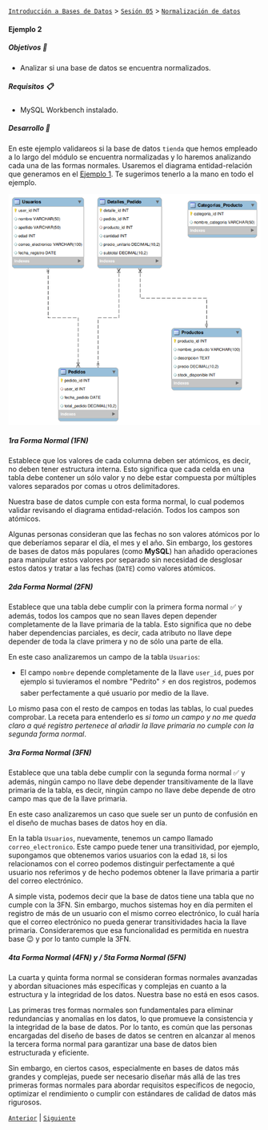 [`Introducción a Bases de Datos`](../../../README.md) > [`Sesión 05`](../../README.md) > [`Normalización de datos`](../README.md)

#### Ejemplo 2

##### Objetivos 🎯

- Analizar si una base de datos se encuentra normalizados.

##### Requisitos 📋

- MySQL Workbench instalado.

##### Desarrollo 🚀

En este ejemplo validareos si la base de datos `tienda` que hemos empleado a lo largo del módulo se encuentra normalizadas y lo haremos analizando cada una de las formas normales. Usaremos el diagrama entidad-relación que generamos en el [Ejemplo 1](../../tema01/ejemplo01/README.md). Te sugerimos tenerlo a la mano en todo el ejemplo.

![img](../../imagenes/img06.png)

##### 1ra Forma Normal (1FN)
Establece que los valores de cada columna deben ser atómicos, es decir, no deben tener estructura interna. Esto significa que cada celda en una tabla debe contener un sólo valor y no debe estar compuesta por múltiples valores separados por comas u otros delimitadores.

Nuestra base de datos cumple con esta forma normal, lo cual podemos validar revisando el diagrama entidad-relación. Todos los campos son atómicos.

Algunas personas consideran que las fechas no son valores atómicos por lo que deberíamos separar el día, el mes y el año. Sin embargo, los gestores de bases de datos más populares (como **MySQL**) han añadido operaciones para manipular estos valores por separado sin necesidad de desglosar estos datos y tratar a las fechas (`DATE`) como valores atómicos.

##### 2da Forma Normal (2FN)
Establece que una tabla debe cumplir con la primera forma normal :white_check_mark: y además, todos los campos que no sean llaves depen depender completamente de la llave primaria de la tabla. Esto significa que no debe haber dependencias parciales, es decir, cada atributo no llave depe depender de toda la clave primera y no de sólo una parte de ella.

En este caso analizaremos un campo de la tabla `Usuarios`:

- El campo `nombre` depende completamente de la llave `user_id`, pues por ejemplo si tuvieramos el nombre "Pedrito" :zap: en dos registros, podemos saber perfectamente a qué usuario por medio de la llave. 

Lo mismo pasa con el resto de campos en todas las tablas, lo cual puedes comprobar. La receta para entenderlo es *si tomo un campo y no me queda claro a qué registro pertenece al añadir la llave primaria no cumple con la segunda forma normal*.

##### 3ra Forma Normal (3FN)

Establece que una tabla debe cumplir con la segunda forma normal :white_check_mark: y además, ningún campo no llave debe depender transitivamente de la llave primaria de la tabla, es decir, ningún campo no llave debe depende de otro campo mas que de la llave primaria.

En este caso analizaremos un caso que suele ser un punto de confusión en el diseño de muchas bases de datos hoy en día.

En la tabla `Usuarios`, nuevamente, tenemos un campo llamado `correo_electronico`. Este campo puede tener una transitividad, por ejemplo, supongamos que obtenemos varios usuarios con la edad `18`, si los relacionamos con el correo podemos distinguir perfectamente a qué usuario nos referimos y de hecho podemos obtener la llave primaria a partir del correo electrónico.

A simple vista, podemos decir que la base de datos tiene una tabla que no cumple con la 3FN. Sin embargo, muchos sistemas hoy en día permiten el registro de más de un usuario con el mismo correo electrónico, lo cuál haría que el correo electrónico no pueda generar transitividades hacia la llave primaria. Consideraremos que esa funcionalidad es permitida en nuestra base :wink: y por lo tanto cumple la 3FN.

##### 4ta Forma Normal (4FN) y / 5ta Forma Normal (5FN)

La cuarta y quinta forma normal se consideran formas normales avanzadas y abordan situaciones más específicas y complejas en cuanto a la estructura y la integridad de los datos. Nuestra base no está en esos casos.

Las primeras tres formas normales son fundamentales para eliminar redundancias y anomalías en los datos, lo que promueve la consistencia y la integridad de la base de datos. Por lo tanto, es común que las personas encargadas del diseño de bases de datos se centren en alcanzar al menos la tercera forma normal para garantizar una base de datos bien estructurada y eficiente.

Sin embargo, en ciertos casos, especialmente en bases de datos más grandes y complejas, puede ser necesario diseñar más allá de las tres primeras formas normales para abordar requisitos específicos de negocio, optimizar el rendimiento o cumplir con estándares de calidad de datos más rigurosos.

[`Anterior`](../README.md) | [`Siguiente`](../../tema03/README.md)